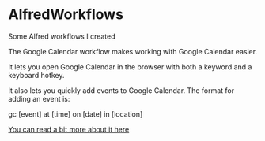 # AlfredWorkflows
Some Alfred workflows I created

The Google Calendar workflow makes working with Google Calendar easier.

It lets you open Google Calendar in the browser with both a keyword and a keyboard hotkey.

It also lets you quickly add events to Google Calendar.
The format for adding an event is:

gc [event] at [time] on [date] in [location]

<a href="http://www.atguy.com/2017/06/google-calendar-alfred-workflow.html">You can read a bit more about it here</a>
